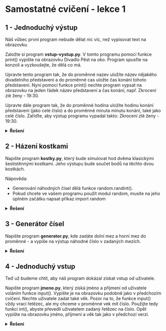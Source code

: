 # Samostatné cvičení - lekce 1

## 1 - Jednoduchý výstup
Náš vůbec první program nebude dělat nic víc, než vypisovat text na obrazovku.

Založte si program **vstup-vystup.py**. V tomto programu pomocí funkce print() vypište na obrazovku Divadlo Pěst na oko. Program spusťte na konzoli a vyzkoušejte, že dělá co má.

Upravte tento program tak, že do proměnné nazev uložíte název nějakého divadelního představení a do proměnné cas uložte čas konání tohoto představení. Nyní pomocí funkce print() nechte program vypsat na obrazovku na jeden řádek název představení a čas konání, např. Zkrocení zlé ženy - 19:30.

Upravte dále program tak, že do proměnné hodina uložíte hodinu konání představení (jako celé číslo) a do proměnné minuta minutu konání, také jako celé číslo. Zařiďte, aby výstup programu vypadal takto: Zkrocení zlé ženy - 19:30.

<details>
<summary><b>Řešení</b></summary>

```Python
print("Divadlo Pěst na oko")

nazev = "Zkrocení zlé ženy"
cas = "19:30"
print(f"{nazev} - {cas}")

hodina = 19
minuta = 30
print(f"{nazev} - {hodina}:{minuta:02d}")
```

</details>

## 2 - Házení kostkami
Napište program **kostky.py**, který bude simulovat hod dvěma klasickými šestistěnnými kostkami. Jeho výstupu bude součet bodů na těchto dvou kostkách.

Nápověda:

- Generování náhodných čísel dělá funkce random.randint().
- Pokud chcete ve vašem programu použít modul random, musíte na jeho úplném začátku napsat příkaz import random

<details>
<summary><b>Řešení</b></summary>

```Python
import random
kostka1 = random.randint(1, 6)
kostka2 = random.randint(1, 6)
soucet = kostka1 + kostka2
print(f"Součet hodů kostkami: {soucet}")

```

</details>

## 3 - Generátor čísel
Napište program **generator.py**, kde zadáte dolní mez a horní mez do proměnné - a vypíše na výstup náhodné číslo v zadaných mezích.

<details>
<summary><b>Řešení</b></summary>

```Python
dolni_mez = 1
horni_mez = 100
nahodne_cislo = random.randint(dolni_mez, horni_mez)
print(f"Náhodné číslo mezi {dolni_mez} a {horni_mez} je {nahodne_cislo}")

```

</details>

## 4 - Jednoduchý vstup
Teď už budeme chtít, aby náš program dokázal získat vstup od uživatele.

Napište program **jmeno.py**, který získá jméno a příjmení od uživatele voláním funkce input(). Vypište je na obrazovku podobně jako v předchozím cvičení.
Nechte uživatele zadat také věk. Pozor na to, že funkce input() vždy vrací řetězec, ale my chceme v proměnné vek mít číslo. Použijte tedy funkci int(), abyste převedli uživatelem zadaný řetězec na číslo. Opět vypište na obrazovku jméno, příjmení a věk tak jako v předchozí verzi.

<details>
<summary><b>Řešení</b></summary>


```Python
jmeno = "Jan"
prijmeni = "Novák"
vek = int(input("zadej vek: "))  
print(f"{jmeno} {prijmeni}, {vek} let")
```



</details>
